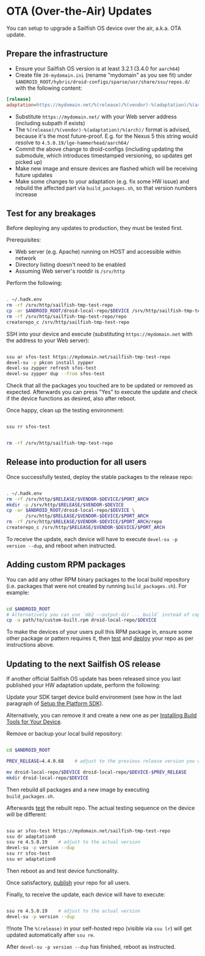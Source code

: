 # OTA (Over-the-Air) Updates

You can setup to upgrade a Sailfish OS device over the air, a.k.a. OTA
update.

## Prepare the infrastructure

- Ensure your Sailfish OS version is at least 3.2.1 (3.4.0 for `aarch64`)
- Create file `20-mydomain.ini` (rename "mydomain" as you see fit)
  under `$ANDROID_ROOT/hybris/droid-configs/sparse/usr/share/ssu/repos.d/`
  with the following content:

```ini
[release]
adaptation=https://mydomain.net/%(release)/%(vendor)-%(adaptation)/%(arch)/
```

- Substitute `https://mydomain.net/` with your Web server address
  (including subpath if exists)
- The `%(release)/%(vendor)-%(adaptation)/%(arch)/` format is advised,
  because it's the most future-proof. E.g. for the Nexus 5 this
  string would resolve to `4.5.0.19/lge-hammerhead/aarch64/`
- Commit the above change to droid-configs (including updating the
  submodule, which introduces timestamped versioning, so updates get
  picked up)
- Make new image and ensure devices are flashed which will be
  receiving future updates
- Make some changes to your adaptation (e.g. fix some HW issue) and
  rebuild the affected part via `build_packages.sh`, so that version
  numbers increase

## Test for any breakages

Before deploying any updates to production, they must be tested first.

Prerequisites:

- Web server (e.g. Apache) running on HOST and accessible within network
- Directory listing doesn't need to be enabled
- Assuming Web server's rootdir is `/srv/http`

Perform the following:

```sh title="HOST"

. ~/.hadk.env
rm -rf /srv/http/sailfish-tmp-test-repo
cp -ar $ANDROID_ROOT/droid-local-repo/$DEVICE /srv/http/sailfish-tmp-test-repo
rm -rf /srv/http/sailfish-tmp-test-repo/repo
createrepo_c /srv/http/sailfish-tmp-test-repo
```

SSH into your device and execute (substituting `https://mydomain.net`
with the address to your Web server):

```sh title="DEVICE"

ssu ar sfos-test https://mydomain.net/sailfish-tmp-test-repo
devel-su -p pkcon install zypper
devel-su zypper refresh sfos-test
devel-su zypper dup --from sfos-test
```

Check that all the packages you touched are to be updated or removed as
expected. Afterwards you can press "Yes" to execute the update and
check if the device functions as desired, also after reboot.

Once happy, clean up the testing environment:

```sh title="DEVICE"

ssu rr sfos-test
```

```sh title="HOST"

rm -rf /srv/http/sailfish-tmp-test-repo
```

## Release into production for all users

Once successfully tested, deploy the stable packages to the release
repo:

```sh title="HOST"

. ~/.hadk.env
rm -rf /srv/http/$RELEASE/$VENDOR-$DEVICE/$PORT_ARCH
mkdir -p /srv/http/$RELEASE/$VENDOR-$DEVICE
cp -ar $ANDROID_ROOT/droid-local-repo/$DEVICE \
       /srv/http/$RELEASE/$VENDOR-$DEVICE/$PORT_ARCH
rm -rf /srv/http/$RELEASE/$VENDOR-$DEVICE/$PORT_ARCH/repo
createrepo_c /srv/http/$RELEASE/$VENDOR-$DEVICE/$PORT_ARCH
```

To receive the update, each device will have to execute
`devel-su -p version --dup`, and reboot when instructed.

## Adding custom RPM packages

You can add any other RPM binary packages to the local build repository
(i.e. packages that were not created by running `build_packages.sh`).
For example:

```sh title="PLATFORM SDK"

cd $ANDROID_ROOT
# Alternatively you can use `mb2 --output-dir ... build` instead of copying
cp -a path/to/custom-built.rpm droid-local-repo/$DEVICE
```

To make the devices of your users pull this RPM package in, ensure some
other package or pattern requires it, then [test](#test-for-any-breakages)
and [deploy](#release-into-production-for-all-users) your repo as per
instructions above.

## Updating to the next Sailfish OS release

If another official Sailfish OS update has been released since you last
published your HW adaptation update, perform the following:

Update your SDK target device build environment (see how in the last
paragraph of [Setup the Platform SDK](setupsdk.md#setup-the-platform-sdk)).

Alternatively, you can remove it and create a new one as per
[Installing Build Tools for Your Device](build-env.md).

Remove or backup your local build repository:

```sh title="PLATFORM SDK"

cd $ANDROID_ROOT

PREV_RELEASE=4.4.0.68    # adjust to the previous release version you were on

mv droid-local-repo/$DEVICE droid-local-repo/$DEVICE-$PREV_RELEASE
mkdir droid-local-repo/$DEVICE
```

Then rebuild all packages and a new image by executing `build_packages.sh`.

Afterwards [test](#test-for-any-breakages) the rebuilt repo. The actual testing
sequence on the device will be different:

```sh title="DEVICE"

ssu ar sfos-test https://mydomain.net/sailfish-tmp-test-repo
ssu dr adaptation0
ssu re 4.5.0.19    # adjust to the actual version
devel-su -p version --dup
ssu rr sfos-test
ssu er adaptation0
```

Then reboot as and test device functionality.

Once satisfactory, [publish](#release-into-production-for-all-users)
your repo for all users.

Finally, to receive the update, each device will have to execute:

```sh title="DEVICE"

ssu re 4.5.0.19    # adjust to the actual version
devel-su -p version --dup
```

!!!note
    The `%(release)` in your self-hosted repo (visible via `ssu lr`)
    will get updated automatically after `ssu re`.

After `devel-su -p version --dup` has finished, reboot as instructed.
